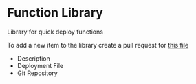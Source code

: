 # Function Library
Library for quick deploy functions

To add a new item to the library create a pull request for [this file](http://functionlibrary.azurewebsites.net/assets/js/data.js)
- Description
- Deployment File
- Git Repository